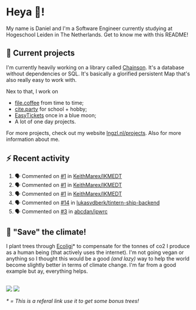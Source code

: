 # Heya 👋!

My name is Daniel and I'm a Software Engineer currently studying at Hogeschool Leiden in The Netherlands. Get to know me with this README!

## 💪 Current projects
I'm currently heavily working on a library called [Chainson](https://github.com/abcdan/chainson). It's a database without dependencies or SQL. It's basically a glorified persistent Map that's also really easy to work with.

Nex to that, I work on
- [file.coffee](https://file.coffee) from time to time;
- [cite.party](https://cite.party) for school + hobby;
- [EasyTickets](https://easytickets.xyz) once in a blue moon;
- A lot of one day projects.

For more projects, check out my website [lngzl.nl/projects](https://lngzl.nl/projects). Also for more information about me.

## ⚡ Recent activity
<!--START_SECTION:activity-->
1. 🗣 Commented on [#1](https://github.com/KeithMarex/IKMEDT/issues/1) in [KeithMarex/IKMEDT](https://github.com/KeithMarex/IKMEDT)
2. 🗣 Commented on [#1](https://github.com/KeithMarex/IKMEDT/issues/1) in [KeithMarex/IKMEDT](https://github.com/KeithMarex/IKMEDT)
3. 🗣 Commented on [#1](https://github.com/KeithMarex/IKMEDT/issues/1) in [KeithMarex/IKMEDT](https://github.com/KeithMarex/IKMEDT)
4. 🗣 Commented on [#14](https://github.com/lukasvdberk/tintern-ship-backend/issues/14) in [lukasvdberk/tintern-ship-backend](https://github.com/lukasvdberk/tintern-ship-backend)
5. 🗣 Commented on [#3](https://github.com/abcdan/ipwrc/issues/3) in [abcdan/ipwrc](https://github.com/abcdan/ipwrc)
<!--END_SECTION:activity-->

## 🌳 "Save" the climate!
I plant trees through <a href="https://ecologi.com/lngzl?r=6005cc57f70194001deaedfa">Ecoligi</a>* to compensate for the tonnes of co2 I produce as a human being (that actively uses the internet). I'm not going vegan or anything so I thought this would be a good _(and lazy)_ way to help the world become slightly better in terms of climate change. I'm far from a good example but ay, everything helps.

<br><a href="https://ecologi.com/lngzl?r=6005cc57f70194001deaedfa"><img src="https://img.shields.io/ecologi/trees/lngzl"></a> <a href="https://ecologi.com/lngzl?r=6005cc57f70194001deaedfa"><img src="https://img.shields.io/ecologi/carbon/lngzl"></a>



_\* = This is a referal link use it to get some bonus trees!_
